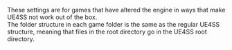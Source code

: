 These settings are for games that have altered the engine in ways that make UE4SS not work out of the box.  
The folder structure in each game folder is the same as the regular UE4SS structure, meaning that files in the root directory go in the UE4SS root directory.
